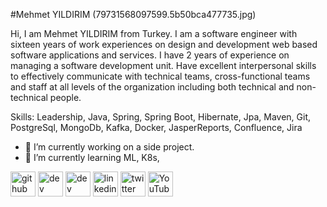 #Mehmet YILDIRIM
(79731568097599.5b50bca477735.jpg)

Hi, I am Mehmet YILDIRIM from Turkey. I am a software engineer with sixteen years of work experiences on design and development web based software applications and services. I have 2 years of experience on managing a software development unit. Have excellent interpersonal skills to effectively communicate with technical teams, cross-functional teams and staff at all levels of the organization including both technical and non-technical people.

Skills: Leadership, Java, Spring, Spring Boot, Hibernate, Jpa, Maven, Git, PostgreSql, MongoDb, Kafka, Docker, JasperReports, Confluence, Jira

- 🔭 I’m currently working on a side project.  
- 🌱 I’m currently learning ML, K8s,  


[<img src='https://cdn.jsdelivr.net/npm/simple-icons@3.0.1/icons/github.svg' alt='github' height='40'>](https://github.com/mehmetydm)  [<img src='https://cdn.jsdelivr.net/npm/simple-icons@3.0.1/icons/dev-dot-to.svg' alt='dev' height='40'>](https://dev.to/mehmetydm)  [<img src='https://cdn.jsdelivr.net/npm/simple-icons@3.0.1/icons/hashnode.svg' alt='dev' height='40'>](mehmetydm)  [<img src='https://cdn.jsdelivr.net/npm/simple-icons@3.0.1/icons/linkedin.svg' alt='linkedin' height='40'>](https://www.linkedin.com/in/mehmet-ydm/)  [<img src='https://cdn.jsdelivr.net/npm/simple-icons@3.0.1/icons/twitter.svg' alt='twitter' height='40'>](https://twitter.com/mehmetydm)  [<img src='https://cdn.jsdelivr.net/npm/simple-icons@3.0.1/icons/youtube.svg' alt='YouTube' height='40'>](https://www.youtube.com/channel/mehmetydm)  


